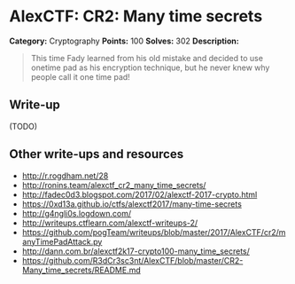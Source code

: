 # AlexCTF: CR2: Many time secrets

**Category:** Cryptography
**Points:** 100
**Solves:** 302
**Description:**

> This time Fady learned from his old mistake and decided to use onetime pad as
> his encryption technique, but he never knew why people call it one time pad!

## Write-up

(TODO)

## Other write-ups and resources

 * http://r.rogdham.net/28
 * http://ronins.team/alexctf_cr2_many_time_secrets/
 * http://fadec0d3.blogspot.com/2017/02/alexctf-2017-crypto.html
 * https://0xd13a.github.io/ctfs/alexctf2017/many-time-secrets
 * http://g4ngli0s.logdown.com/
 * http://writeups.ctflearn.com/alexctf-writeups-2/
 * https://github.com/pogTeam/writeups/blob/master/2017/AlexCTF/cr2/manyTimePadAttack.py
 * http://dann.com.br/alexctf2k17-crypto100-many_time_secrets/
 * https://github.com/R3dCr3sc3nt/AlexCTF/blob/master/CR2-Many_time_secrets/README.md

